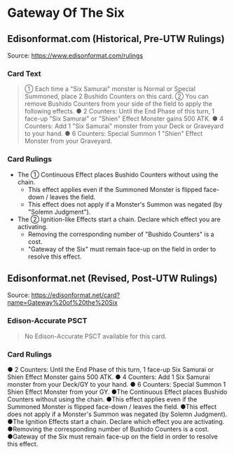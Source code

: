 # Gateway Of The Six

## Edisonformat.com (Historical, Pre-UTW Rulings)

Source: https://www.edisonformat.com/rulings

### Card Text

> ① Each time a "Six Samurai" monster is Normal or Special Summoned, place 2 Bushido Counters on this card. ② You can remove Bushido Counters from your side of the field to apply the following effects. ● 2 Counters: Until the End Phase of this turn, 1 face-up "Six Samurai" or "Shien" Effect Monster gains 500 ATK. ● 4 Counters: Add 1 "Six Samurai" monster from your Deck or Graveyard to your hand. ● 6 Counters: Special Summon 1 "Shien" Effect Monster from your Graveyard.

### Card Rulings

*   The ① Continuous Effect places Bushido Counters without using the chain.
    *   This effect applies even if the Summoned Monster is flipped face-down / leaves the field.
    *   This effect does not apply if a Monster's Summon was negated (by "Solemn Judgment").
*   The ② Ignition-like Effects start a chain. Declare which effect you are activating.
    *   Removing the corresponding number of "Bushido Counters" is a cost.
    *   "Gateway of the Six" must remain face-up on the field in order to resolve this effect.

## Edisonformat.net (Revised, Post-UTW Rulings)

Source: https://edisonformat.net/card?name=Gateway%20of%20the%20Six

### Edison-Accurate PSCT

> No Edison-Accurate PSCT available for this card.

### Card Rulings

● 2 Counters: Until the End Phase of this turn, 1 face-up Six Samurai or Shien Effect Monster gains 500 ATK.  ● 4 Counters: Add 1 Six Samurai monster from your Deck/GY to your hand. ● 6 Counters: Special Summon 1 Shien Effect Monster from your GY.
●The Continuous Effect places Bushido Counters without using the chain.
●This effect applies even if the Summoned Monster is flipped face-down / leaves the field.
●This effect does not apply if a Monster's Summon was negated (by Solemn Judgment).
●The Ignition Effects start a chain. Declare which effect you are activating.
●Removing the corresponding number of Bushido Counters is a cost.
●Gateway of the Six must remain face-up on the field in order to resolve this effect.
            